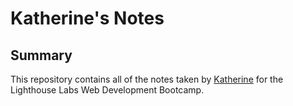 # Katherine's Notes
## Summary
This repository contains all of the notes taken by [Katherine](https://github.com/janeszelag) for the Lighthouse Labs Web Development Bootcamp.
